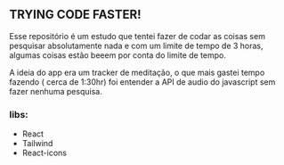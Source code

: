 ## TRYING CODE FASTER!

Esse repositório é um estudo que tentei fazer de codar as coisas sem pesquisar absolutamente nada e com um limite de tempo de 3 horas, algumas coisas estão beeem por conta do limite de tempo.

A ideia do app era um tracker de meditação, o que mais gastei tempo fazendo ( cerca de 1:30hr) foi entender a API de audio do javascript sem fazer nenhuma pesquisa.

### libs:

- React
- Tailwind
- React-icons
